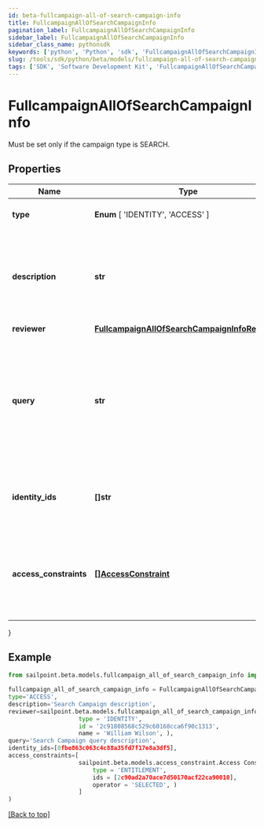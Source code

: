 ```yaml
---
id: beta-fullcampaign-all-of-search-campaign-info
title: FullcampaignAllOfSearchCampaignInfo
pagination_label: FullcampaignAllOfSearchCampaignInfo
sidebar_label: FullcampaignAllOfSearchCampaignInfo
sidebar_class_name: pythonsdk
keywords: ['python', 'Python', 'sdk', 'FullcampaignAllOfSearchCampaignInfo', 'BetaFullcampaignAllOfSearchCampaignInfo'] 
slug: /tools/sdk/python/beta/models/fullcampaign-all-of-search-campaign-info
tags: ['SDK', 'Software Development Kit', 'FullcampaignAllOfSearchCampaignInfo', 'BetaFullcampaignAllOfSearchCampaignInfo']
---
```


# FullcampaignAllOfSearchCampaignInfo

Must be set only if the campaign type is SEARCH.

## Properties

Name | Type | Description | Notes
------------ | ------------- | ------------- | -------------
**type** |  **Enum** [  'IDENTITY',    'ACCESS' ] | The type of search campaign represented. | [required]
**description** | **str** | Describes this search campaign. Intended for storing the query used, and possibly the number of identities selected/available. | [optional] 
**reviewer** | [**FullcampaignAllOfSearchCampaignInfoReviewer**](fullcampaign-all-of-search-campaign-info-reviewer) |  | [optional] 
**query** | **str** | The scope for the campaign. The campaign will cover identities returned by the query and identities that have access items returned by the query. One of `query` or `identityIds` must be set. | [optional] 
**identity_ids** | **[]str** | A direct list of identities to include in this campaign. One of `identityIds` or `query` must be set. | [optional] 
**access_constraints** | [**[]AccessConstraint**](access-constraint) | Further reduces the scope of the campaign by excluding identities (from `query` or `identityIds`) that do not have this access. | [optional] 
}

## Example

```python
from sailpoint.beta.models.fullcampaign_all_of_search_campaign_info import FullcampaignAllOfSearchCampaignInfo

fullcampaign_all_of_search_campaign_info = FullcampaignAllOfSearchCampaignInfo(
type='ACCESS',
description='Search Campaign description',
reviewer=sailpoint.beta.models.fullcampaign_all_of_search_campaign_info_reviewer.fullcampaign_allOf_searchCampaignInfo_reviewer(
                    type = 'IDENTITY', 
                    id = '2c91808568c529c60168cca6f90c1313', 
                    name = 'William Wilson', ),
query='Search Campaign query description',
identity_ids=[0fbe863c063c4c88a35fd7f17e8a3df5],
access_constraints=[
                    sailpoint.beta.models.access_constraint.Access Constraint(
                        type = 'ENTITLEMENT', 
                        ids = [2c90ad2a70ace7d50170acf22ca90010], 
                        operator = 'SELECTED', )
                    ]
)

```
[[Back to top]](#) 

